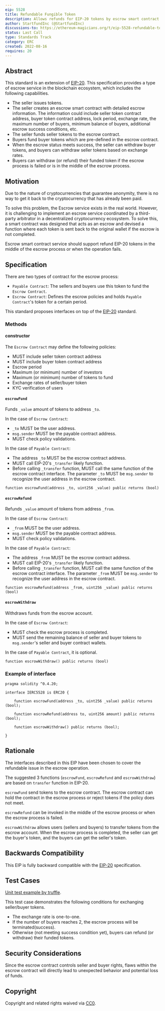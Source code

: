 ```yaml
---
eip: 5528
title: Refundable Fungible Token
description: Allows refunds for EIP-20 tokens by escrow smart contract
author: StartfundInc (@StartfundInc)
discussions-to: https://ethereum-magicians.org/t/eip-5528-refundable-token-standard/10494
status: Last Call
type: Standards Track
category: ERC
created: 2022-08-16
requires: 20
---
```


## Abstract

This standard is an extension of [EIP-20](./eip-20.md). This specification provides a type of escrow service in the blockchain ecosystem, which includes the following capabilities.

- The seller issues tokens.
- The seller creates an escrow smart contract with detailed escrow information. The information could include seller token contract address, buyer token contract address,  lock period, exchange rate, the maximum number of buyers, minimum balance of buyers, additional escrow success conditions, etc.
- The seller funds seller tokens to the escrow contract.
- Buyers fund buyer tokens which are pre-defined in the escrow contract.
- When the escrow status meets success, the seller can withdraw buyer tokens, and buyers can withdraw seller tokens based on exchange rates.
- Buyers can withdraw (or refund) their funded token if the escrow process is failed or is in the middle of the escrow process.

## Motivation

Due to the nature of cryptocurrencies that guarantee anonymity, there is no way to get it back to the cryptocurrency that has already been paid.

To solve this problem, the Escrow service exists in the real world. However, it is challenging to implement an escrow service coordinated by a third-party arbitrator in a decentralized cryptocurrency ecosystem. To solve this, a smart contract was designed that acts as an escrow and devised a function where each token is sent back to the original wallet if the escrow is not completed.

Escrow smart contract service should support refund EIP-20 tokens in the middle of the escrow process or when the operation fails.

## Specification

There are two types of contract for the escrow process:

- `Payable Contract`: The sellers and buyers use this token to fund the `Escrow Contract`.
- `Escrow Contract`: Defines the escrow policies and holds `Payable Contract`'s token for a certain period.

This standard proposes interfaces on top of the [EIP-20](./eip-20.md) standard.

### Methods

#### constructor

The `Escrow Contract` may define the following policies:

- MUST include seller token contract address
- MUST include buyer token contract address
- Escrow period
- Maximum (or minimum) number of investors
- Maximum (or minimum) number of tokens to fund
- Exchange rates of seller/buyer token
- KYC verification of users

#### `escrowFund`

Funds `_value` amount of tokens to address `_to`.

In the case of `Escrow Contract`:

 - `_to` MUST be the user address.
 - `msg.sender` MUST be the payable contract address.
 - MUST check policy validations.

In the case of `Payable Contract`:

  - The address `_to` MUST be the escrow contract address.
  - MUST call EIP-20's `_transfer` likely function.
  - Before calling `_transfer` function, MUST call the same function of the escrow contract interface. The parameter `_to` MUST be `msg.sender` to recognize the user address in the escrow contract.

```solidity
function escrowFund(address _to, uint256 _value) public returns (bool)
```

#### `escrowRefund`

Refunds `_value` amount of tokens from address `_from`.

In the case of `Escrow Contract`:

 - `_from` MUST be the user address.
 - `msg.sender` MUST be the payable contract address.
 - MUST check policy validations.

In the case of `Payable Contract`:

  - The address `_from` MUST be the escrow contract address.
  - MUST call EIP-20's `_transfer` likely function.
  - Before calling `_transfer` function, MUST call the same function of the escrow contract interface. The parameter `_from` MUST be `msg.sender` to recognize the user address in the escrow contract.

```solidity
function escrowRefund(address _from, uint256 _value) public returns (bool)
```

#### `escrowWithdraw`

Withdraws funds from the escrow account.

In the case of `Escrow Contract`:
 - MUST check the escrow process is completed.
 - MUST send the remaining balance of seller and buyer tokens to `msg.sender`'s seller and buyer contract wallets.

In the case of `Payable Contract`, it is optional.

```solidity
function escrowWithdraw() public returns (bool)
```

### Example of interface

```solidity
pragma solidity ^0.4.20;

interface IERC5528 is ERC20 {

    function escrowFund(address _to, uint256 _value) public returns (bool);

    function escrowRefund(address to, uint256 amount) public returns (bool);

    function escrowWithdraw() public returns (bool);

}

```

## Rationale

The interfaces described in this EIP have been chosen to cover the refundable issue in the escrow operation.

The suggested 3 functions (`escrowFund`, `escrowRefund` and `escrowWithdraw`) are based on `transfer` function in EIP-20.

`escrowFund` send tokens to the escrow contract. The escrow contract can hold the contract in the escrow process or reject tokens if the policy does not meet.

`escrowRefund` can be invoked in the middle of the escrow process or when the escrow process is failed.

`escrowWithdraw` allows users (sellers and buyers) to transfer tokens from the escrow account. When the escrow process is completed, the seller can get the buyer's token, and the buyers can get the seller's token.

## Backwards Compatibility

This EIP is fully backward compatible with the [EIP-20](./eip-20.md) specification.

## Test Cases

[Unit test example by truffle](../assets/eip-5528/truffule-test.js).

This test case demonstrates the following conditions for exchanging seller/buyer tokens.
- The exchange rate is one-to-one.
- If the number of buyers reaches 2, the escrow process will be terminated(success).
- Otherwise (not meeting success condition yet), buyers can refund (or withdraw) their funded tokens.

## Security Considerations

Since the escrow contract controls seller and buyer rights, flaws within the escrow contract will directly lead to unexpected behavior and potential loss of funds.

## Copyright

Copyright and related rights waived via [CC0](../LICENSE.md).
